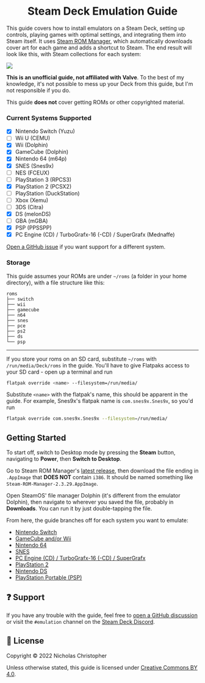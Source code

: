 <h1 align="center">Steam Deck Emulation Guide</h1>

This guide covers how to install emulators on a Steam Deck, setting up controls, playing games with optimal settings, and integrating them into Steam itself. It uses [Steam ROM Manager](https://steamgriddb.github.io/steam-rom-manager/), which automatically downloads cover art for each game and adds a shortcut to Steam. The end result will look like this, with Steam collections for each system:

![](https://cdn.discordapp.com/attachments/809297772850839552/950265581087637554/unknown.png)

**This is an unofficial guide, not affiliated with Valve**. To the best of my knowledge, it's not possible to mess up your Deck from this guide, but I'm not responsible if you do.

This guide **does not** cover getting ROMs or other copyrighted material.

### Current Systems Supported

-   [x] Nintendo Switch (Yuzu)
-   [ ] Wii U (CEMU)
-   [x] Wii (Dolphin)
-   [x] GameCube (Dolphin)
-   [x] Nintendo 64 (m64p)
-   [x] SNES (Snes9x)
-   [ ] NES (FCEUX)
-   [ ] PlayStation 3 (RPCS3)
-   [x] PlayStation 2 (PCSX2)
-   [ ] PlayStation (DuckStation)
-   [ ] Xbox (Xemu)
-   [ ] 3DS (Citra)
-   [x] DS (melonDS)
-   [ ] GBA (mGBA)
-   [x] PSP (PPSSPP)
-   [x] PC Engine (CD) / TurboGrafx-16 (-CD) / SuperGrafx (Mednaffe)

[Open a GitHub issue](https://github.com/nchristopher/steamdeck-emulation/issues/new) if you want support for a different system.

### Storage

This guide assumes your ROMs are under `~/roms` (a folder in your home directory), with a file structure like this:

```
roms
├── switch
├── wii
├── gamecube
├── n64
├── snes
├── pce
├── ps2
├── ds
└── psp
```

---

If you store your roms on an SD card, substitute `~/roms` with `/run/media/Deck/roms` in the guide. You'll have to give Flatpaks access to your SD card - open up a terminal and run

```bash
flatpak override <name> --filesystem=/run/media/
```

Substitute `<name>` with the flatpak's name, this should be apparent in the guide. For example, Snes9x's flatpak name is `com.snes9x.Snes9x`, so you'd run

```bash
flatpak override com.snes9x.Snes9x --filesystem=/run/media/
```

## Getting Started

To start off, switch to Desktop mode by pressing the **Steam** button, navigating to **Power**, then **Switch to Desktop**.

Go to Steam ROM Manager's [latest release](https://github.com/SteamGridDB/steam-rom-manager/releases/latest), then download the file ending in `.AppImage` that **DOES NOT** contain `i386`. It should be named something like `Steam-ROM-Manager-2.3.29.AppImage`.

Open SteamOS' file manager Dolphin (it's different from the emulator Dolphin), then navigate to wherever you saved the file, probably in **Downloads**. You can run it by just double-tapping the file.

From here, the guide branches off for each system you want to emulate:

-   [Nintendo Switch](./emulators/yuzu.md)
-   [GameCube and/or Wii](./emulators/dolphin.md)
-   [Nintendo 64](./emulators/m64p.md)
-   [SNES](./emulators/snes9x.md)
-   [PC Engine (CD) / TurboGrafx-16 (-CD) / SuperGrafx](./emulators/mednaffe.md)
-   [PlayStation 2](./emulators/pcsx2.md)
-   [Nintendo DS](./emulators/melonds.md)
-   [PlayStation Portable (PSP)](./emulators/ppsspp.md)

## ❓ Support

If you have any trouble with the guide, feel free to [open a GitHub discussion](https://github.com/nchristopher/steamdeck-emulation/discussions/new) or visit the `#emulation` channel on the [Steam Deck Discord](https://discord.gg/myS7JkUtvA).

## 📜 License

Copyright &copy; 2022 Nicholas Christopher

Unless otherwise stated, this guide is licensed under [Creative Commons BY 4.0](https://creativecommons.org/licenses/by/4.0/).
